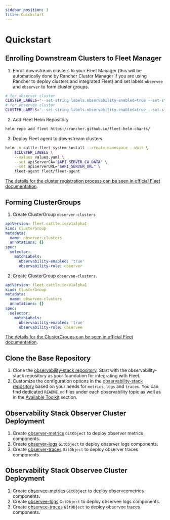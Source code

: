 ```yaml
---
sidebar_position: 3
title: Quickstart
---
```


# Quickstart

## Enrolling Downstream Clusters to Fleet Manager
1. Enroll downstream clusters to your Fleet Manager (this will be automatically done by Rancher Cluster Manager if you are using Rancher to deploy clusters and integrated Fleet) and set labels `observee` and `observer` to form cluster groups.

```bash
# for observer cluster
CLUSTER_LABELS="--set-string labels.observability-enabled=true --set-string labels.observability-role=observer"
# for observee cluster
CLUSTER_LABELS="--set-string labels.observability-enabled=true --set-string labels.observability-role=observee"
```
2. Add Fleet Helm Repository
```bash
helm repo add fleet https://rancher.github.io/fleet-helm-charts/
```

3. Deploy Fleet agent to downstream clusters
```bash
helm -n cattle-fleet-system install --create-namespace --wait \
    $CLUSTER_LABELS \
    --values values.yaml \
    --set apiServerCA="$API_SERVER_CA_DATA" \
    --set apiServerURL="$API_SERVER_URL" \
    fleet-agent fleet/fleet-agent
```
[The details for the cluster registration process can be seen in official Fleet documentation](https://fleet.rancher.io/cluster-registration).

##  Forming ClusterGroups
1. Create ClusterGroup `observer-clusters` 



```yaml
apiVersion: fleet.cattle.io/v1alpha1
kind: ClusterGroup
metadata:
  name: observer-clusters
  annotations: {}
spec:
  selector:
    matchLabels:
      observability-enabled: 'true'
      observability-role: observer
```
2. Create ClusterGroup `observee-clusters`.
```yaml
apiVersion: fleet.cattle.io/v1alpha1
kind: ClusterGroup
metadata:
  name: observee-clusters
  annotations: {}
spec:
  selector:
    matchLabels:
      observability-enabled: 'true'
      observability-role: observee
```
[The details for the ClusterGroups can be seen in official Fleet documentation](https://fleet.rancher.io/cluster-group).

## Clone the Base Repository
1. Clone the [observability-stack repository](https://github.com/observability-stack/observability-stack). Start with the observability-stack repository as your foundation for integrating with Fleet.
2. Customize the configuration options in the [observability-stack repository](https://github.com/observability-stack/observability-stack)  based on your needs for `metrics`, `logs` and `traces`. You can find dedicated `README.md` files under each observability topic as well as in the [Available Toolkit](./../category/available-toolkit) section.

## Observability Stack Observer Cluster Deployment
1. Create [observer-metrics](https://github.com/observability-stack/observability-stack/blob/main/metrics/observer.yaml) `GitObject` to deploy observer metrics components.
2. Create [observer-logs](https://github.com/observability-stack/observability-stack/blob/main/logs/observer.yaml) `GitObject` to deploy observer logs components.
3. Create [observer-traces](https://github.com/observability-stack/observability-stack/blob/main/traces/observer.yaml) `GitObject` to deploy observer traces components.

## Observability Stack Observee Cluster Deployment
1. Create [observee-metrics](https://github.com/observability-stack/observability-stack/blob/main/metrics/observee.yaml) `GitObject` to deploy observeemetrics components.
2. Create [observee-logs](https://github.com/observability-stack/observability-stack/blob/main/logs/observee.yaml) `GitObject` to deploy observee logs components.
3. Create [observee-traces](https://github.com/observability-stack/observability-stack/blob/main/traces/observee.yaml) `GitObject` to deploy observee traces components.